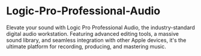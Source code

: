 # Logic-Pro-Professional-Audio
Elevate your sound with Logic Pro Professional Audio, the industry-standard digital audio workstation. Featuring advanced editing tools, a massive sound library, and seamless integration with other Apple devices, it's the ultimate platform for recording, producing, and mastering music.

